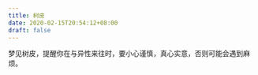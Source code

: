 ```yaml
---
title: 树皮
date: 2020-02-15T20:54:12+08:00
draft: false
---
```


梦见树皮，提醒你在与异性来往时，要小心谨慎，真心实意，否则可能会遇到麻烦。
